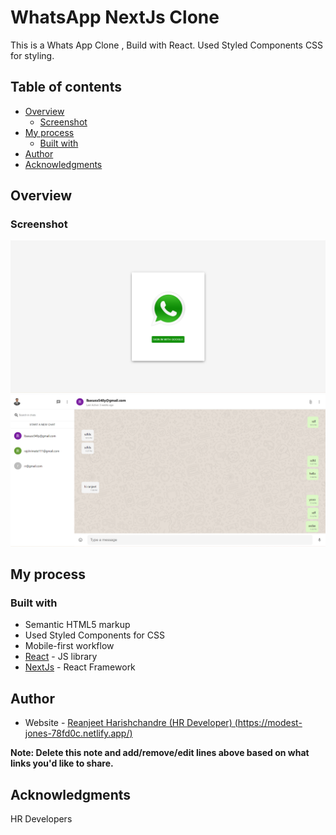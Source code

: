 # WhatsApp NextJs Clone

This is a Whats App Clone , Build with React. Used Styled Components CSS for styling.

## Table of contents

- [Overview](#overview)
  - [Screenshot](#screenshot)
- [My process](#my-process)
  - [Built with](#built-with)
- [Author](#author)
- [Acknowledgments](#acknowledgments)

## Overview

### Screenshot

![](./screenshotb.png)
![](./screenshota.png)

## My process

### Built with

- Semantic HTML5 markup
- Used Styled Components for CSS
- Mobile-first workflow
- [React](https://reactjs.org/) - JS library
- [NextJs](https://nextjs.org/) - React Framework

## Author

- Website - [Reanjeet Harishchandre (HR Developer) (https://modest-jones-78fd0c.netlify.app/)](https://www.your-site.com)

**Note: Delete this note and add/remove/edit lines above based on what links you'd like to share.**

## Acknowledgments

HR Developers
